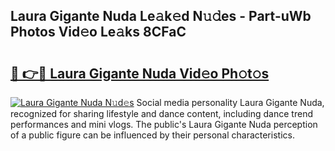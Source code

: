 ## Laura Gigante Nuda Le𝚊k𝚎d N𝚞𝚍es - Part-uWb Photos Vid𝚎o Le𝚊ks 8CFaC

# <h2><a href="http://fbdr2hj.evod.top/?m=Laura+Gigante+Nuda">🔗 👉🔴 Laura Gigante Nuda Vid𝚎o Ph𝚘t𝚘s</a></h2>

[![Laura Gigante Nuda N𝚞d𝚎s](https://i.imgur.com/8V9OHl7.gif)](http://fbdr2hj.evod.top/?m=Laura+Gigante+Nuda)
Social media personality Laura Gigante Nuda, recognized for sharing lifestyle and dance content, including dance trend performances and mini vlogs. The public's Laura Gigante Nuda perception of a public figure can be influenced by their personal characteristics. 
